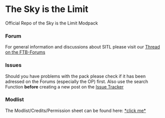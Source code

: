 # The Sky is the Limit
Official Repo of the Sky is the Limit Modpack

### Forum
For general information and discussions about SITL please visit our [Thread on the FTB-Forums](https://forum.feed-the-beast.com/threads/1-7-10-the-sky-is-the-limit-291-mods-stable-sidequests-alternated-balancing.100281/)

### Issues
Should you have problems with the pack please check if it has been adressed on the Forums (especially the OP) first.
Also use the search Function **before** creating a new post on the [Issue Tracker](https://github.com/DracoScythem/SITL/issues)

### Modlist
The Modlist/Credits/Permission sheet can be found here: [\*click me\*](https://dracoscythem.github.io/SITL/)
